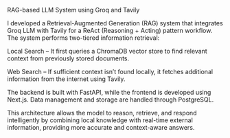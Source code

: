 RAG-based LLM System using Groq and Tavily

I developed a Retrieval-Augmented Generation (RAG) system that integrates Groq LLM with Tavily for a ReAct (Reasoning + Acting) pattern workflow.
The system performs two-tiered information retrieval:

Local Search – It first queries a ChromaDB vector store to find relevant context from previously stored documents.

Web Search – If sufficient context isn’t found locally, it fetches additional information from the internet using Tavily.

The backend is built with FastAPI, while the frontend is developed using Next.js. Data management and storage are handled through PostgreSQL.

This architecture allows the model to reason, retrieve, and respond intelligently by combining local knowledge with real-time external information, providing more accurate and context-aware answers.